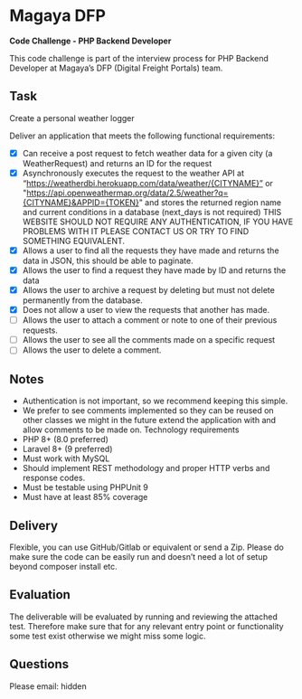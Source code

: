 # Magaya DFP
**Code Challenge - PHP Backend Developer**

This code challenge is part of the interview process for PHP Backend Developer at Magaya’s DFP (Digital Freight Portals) team.

## Task
Create a personal weather logger

Deliver an application that meets the following functional requirements:

- [X] Can receive a post request to fetch weather data for a given city (a WeatherRequest)
   and returns an ID for the request 
- [X] Asynchronously executes the request to the weather API at “https://weatherdbi.herokuapp.com/data/weather/{CITYNAME}” or "https://api.openweathermap.org/data/2.5/weather?q={CITYNAME}&APPID={TOKEN}" and stores the returned region name and current conditions in a database (next_days is not required)
   THIS WEBSITE SHOULD NOT REQUIRE ANY AUTHENTICATION, IF YOU HAVE PROBLEMS WITH IT PLEASE CONTACT US OR TRY TO FIND SOMETHING EQUIVALENT. 
- [X] Allows a user to find all the requests they have made and returns the data in JSON, this should be able to paginate.
- [X] Allows the user to find a request they have made by ID and returns the data
- [X] Allows the user to archive a request by deleting but must not delete permanently from the database. 
- [X] Does not allow a user to view the requests that another has made. 
- [ ] Allows the user to attach a comment or note to one of their previous requests. 
- [ ] Allows the user to see all the comments made on a specific request
- [ ] Allows the user to delete a comment.

## Notes
- Authentication is not important, so we recommend keeping this simple.
- We prefer to see comments implemented so they can be reused on other classes we
  might in the future extend the application with and allow comments to be made on.
  Technology requirements
- PHP 8+ (8.0 preferred)
- Laravel 8+ (9 preferred)
- Must work with MySQL
- Should implement REST methodology and proper HTTP verbs and response codes.
- Must be testable using PHPUnit 9
- Must have at least 85% coverage

## Delivery
Flexible, you can use GitHub/Gitlab or equivalent or send a Zip. Please do make sure the code can be easily run and doesn’t need a lot of setup beyond composer install etc. 

## Evaluation
  The deliverable will be evaluated by running and reviewing the attached test. Therefore make sure that for any relevant entry point or functionality some test exist otherwise we might miss some logic. 
  
## Questions
  Please email: hidden
